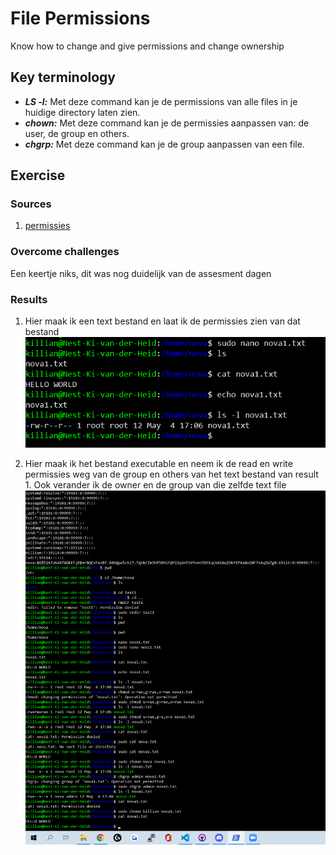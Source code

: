 # File Permissions
Know how to change and give permissions and change ownership

## Key terminology
 - ***LS -l:*** Met deze command kan je de permissions van alle files in je huidige directory laten zien.
 - ***chown:*** Met deze command kan je de permissies aanpassen van: de user, de group en others.
 - ***chgrp:*** Met deze command kan je de group aanpassen van een file.

 


## Exercise
### Sources
1. [permissies](https://phoenixnap.com/kb/linux-file-permissions)



### Overcome challenges
Een keertje niks, dit was nog duidelijk van de assesment dagen


### Results

1. Hier maak ik een text bestand en laat ik de permissies zien van dat bestand
![SS](../../00_includes/LNX-05/fileperms.png)

2. Hier maak ik het bestand executable en neem ik de read en write permissies weg van de group en others van het text bestand van result 1. Ook verander ik de owner en de group van die zelfde text file
![SS](../../00_includes/LNX-05/changeowner.png)